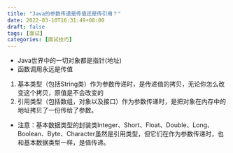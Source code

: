 ```yaml
---
title: "Java的参数传递是传值还是传引用？"
date: 2022-03-10T16:31:49+08:00
draft: false
tags: [面试]
categories: [面试技巧]
---
```

* Java世界中的一切对象都是指针(地址)
* 函数调用永远是传值

1. 基本类型（包括String类）作为参数传递时，是传递值的拷贝，无论你怎么改变这个拷贝，原值是不会改变的
2. 引用类型（包括数组，对象以及接口）作为参数传递时，是把对象在内存中的地址拷贝了一份传给了参数。
* 注意：基本数据类型的封装类Integer、Short、Float、Double、Long、Boolean、Byte、Character虽然是引用类型，但它们在作为参数传递时，也和基本数据类型一样，是值传递。
